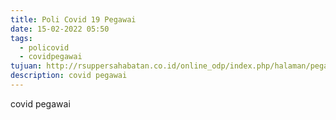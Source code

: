 ```yaml
---
title: Poli Covid 19 Pegawai
date: 15-02-2022 05:50
tags:
  - policovid
  - covidpegawai
tujuan: http://rsuppersahabatan.co.id/online_odp/index.php/halaman/pegawai/1
description: covid pegawai
---
```

covid pegawai